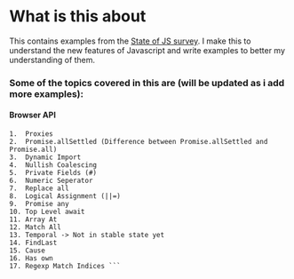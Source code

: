 # What is this about

This contains examples from the [State of JS survey](https://survey.devographics.com/survey/state-of-js/2022/read-only/1). I make this to understand
the new features of Javascript and write examples to better my understanding of them.

### Some of the topics covered in this are (will be updated as i add more examples):

#### Browser API

```
1.  Proxies
2.  Promise.allSettled (Difference between Promise.allSettled and Promise.all)
3.  Dynamic Import
4.  Nullish Coalescing
5.  Private Fields (#)
6.  Numeric Seperator
7.  Replace all
8.  Logical Assignment (||=)
9.  Promise any
10. Top Level await
11. Array At
12. Match All
13. Temporal -> Not in stable state yet
14. FindLast
15. Cause
16. Has own
17. Regexp Match Indices ```
